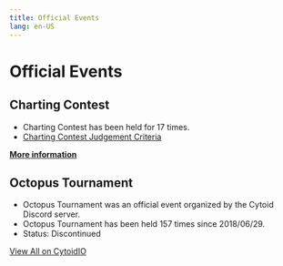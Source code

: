 ```yaml
---
title: Official Events
lang: en-US
---
```


# Official Events

## Charting Contest

- Charting Contest has been held for 17 times.
- [Charting Contest Judgement Criteria](https://cytoid.io/posts/contest-judgement-criteria)

[**More information**](./charting-contest)

## Octopus Tournament

- Octopus Tournament was an official event organized by the Cytoid Discord server.
- Octopus Tournament has been held 157 times since 2018/06/29.
- Status: Discontinued

[View All on CytoidIO](https://cytoid.io/collections/octopus.tournament)
